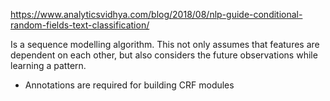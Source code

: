 https://www.analyticsvidhya.com/blog/2018/08/nlp-guide-conditional-random-fields-text-classification/


Is a sequence modelling algorithm. This not only assumes that features are dependent on each other, but also considers the future observations while learning a pattern. 
* Annotations are required for building CRF modules






























